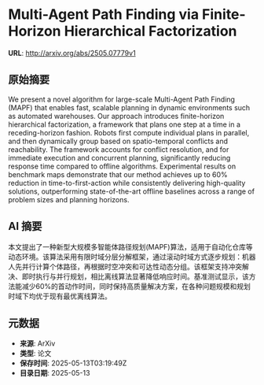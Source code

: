 # Multi-Agent Path Finding via Finite-Horizon Hierarchical Factorization

**URL**: http://arxiv.org/abs/2505.07779v1

## 原始摘要

We present a novel algorithm for large-scale Multi-Agent Path Finding (MAPF)
that enables fast, scalable planning in dynamic environments such as automated
warehouses. Our approach introduces finite-horizon hierarchical factorization,
a framework that plans one step at a time in a receding-horizon fashion. Robots
first compute individual plans in parallel, and then dynamically group based on
spatio-temporal conflicts and reachability. The framework accounts for conflict
resolution, and for immediate execution and concurrent planning, significantly
reducing response time compared to offline algorithms. Experimental results on
benchmark maps demonstrate that our method achieves up to 60% reduction in
time-to-first-action while consistently delivering high-quality solutions,
outperforming state-of-the-art offline baselines across a range of problem
sizes and planning horizons.


## AI 摘要

本文提出了一种新型大规模多智能体路径规划(MAPF)算法，适用于自动化仓库等动态环境。该算法采用有限时域分层分解框架，通过滚动时域方式逐步规划：机器人先并行计算个体路径，再根据时空冲突和可达性动态分组。该框架支持冲突解决、即时执行与并行规划，相比离线算法显著降低响应时间。基准测试显示，该方法能减少60%的首动作时间，同时保持高质量解决方案，在各种问题规模和规划时域下均优于现有最优离线算法。

## 元数据

- **来源**: ArXiv
- **类型**: 论文
- **保存时间**: 2025-05-13T03:19:49Z
- **目录日期**: 2025-05-13
